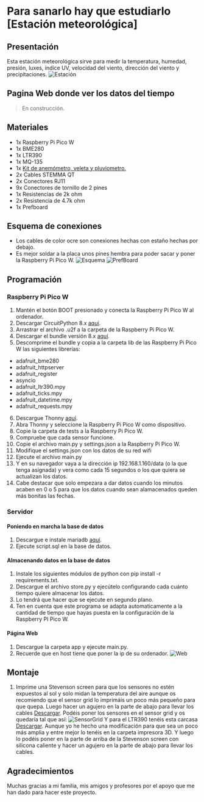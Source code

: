 # Para sanarlo hay que estudiarlo [Estación meteorológica]
## Presentación
Esta estación meteorológica sirve para medir la temperatura, humedad, presión, luxes, índice UV, velocidad del viento, dirección del viento y precipitaciones.
![Estación](./Imagenes/Estacion.jpeg)
## Pagina Web donde ver los datos del tiempo
> En construcción.
## Materiales
- 1x Raspberry Pi Pico W
- 1x BME280
- 1x LTR390
- 1x MQ-135
- 1x [Kit de anemómetro, veleta y pluviometro.](https://www.argentdata.com/catalog/product_info.php?products_id=145)
- 2x Cables STEMMA QT
- 2x Conectores RJ11
- 9x Conectores de tornillo de 2 pines
- 1x Resistencias de 2k ohm
- 2x Resistencia de 4.7k ohm
- 1x Prefboard
## Esquema de conexiones
- Los cables de color ocre son conexiones hechas con estaño hechas por debajo.
- Es mejor soldar a la placa unos pines hembra para poder sacar y poner la Raspberry Pi Pico W.
![Esquema](./Esquemas/DisenoFinal.png)
![PrefBoard](./Imagenes/PrefBoard.png)
## Programación
### Raspberry Pi Pico W
1. Mantén el botón BOOT presionado y conecta la Raspberry Pi Pico W al ordenador.
2. Descargar CircuitPython 8.x [aquí](https://circuitpython.org/board/raspberry_pi_pico_w/).
3. Arrastrar el archivo .u2f a la carpeta de la Raspberry Pi Pico W.
4. Descargar el bundle versión 8.x [aquí](https://circuitpython.org/libraries).
5. Descomprime el bundle y copia a la carpeta lib de las Raspberry Pi Pico W las siguientes librerías:
- adafruit_bme280
- adafruit_httpserver
- adafruit_register
- asyncio
- adafruit_ltr390.mpy
- adafruit_ticks.mpy
- adafruit_datetime.mpy
- adafruit_requests.mpy
6. Descargue Thonny [aquí](https://thonny.org/).
7. Abra Thonny y seleccione la Raspberry Pi Pico W como dispositivo.
8. Copie la carpeta de tests a la Raspberry Pi Pico W.
9. Compruebe que cada sensor funcione.
10. Copie el archivo main.py y settings.json a la Raspberry Pi Pico W.
11. Modifique el settings.json con los datos de su red wifi
12. Ejecute el archivo main.py
13. Y en su navegador vaya a la dirección ip 192.168.1.160/data (o la que tenga asignada) y vera como cada 15 segundos o los que quiera se actualizan los datos.
14. Cabe destacar que solo empezara a dar datos cuando los minutos acaben en 0 o 5 para que los datos cuando sean alamacenados queden más bonitas las fechas.
### Servidor
#### Poniendo en marcha la base de datos
1. Descargue e instale mariadb [aquí](https://mariadb.org/download/).
2. Ejecute script.sql en la base de datos.
#### Almacenando datos en la base de datos
1. Instale los siguientes módulos de python con pip install -r requirements.txt.
2. Descargue el archivo store.py y ejecútelo configurando cada cuánto tiempo quiere almacenar los datos.
3. Lo tendrá que hacer que se ejecute en segundo plano.
4. Ten en cuenta que este programa se adapta automaticamente a la cantidad de tiempo que hayas puesta en la configuración de la Raspberry PI Pico W.
#### Página Web
1. Descargue la carpeta app y ejecute main.py.
2. Recuerde que en host tiene que poner la ip de su ordenador.
![Web](./Imagenes/Web.png)

## Montaje
1. Imprime una Stevenson screen para que los sensores no estén expuestos al sol y solo midan la temperatura del aire aunque os recomiendo que el sensor grid lo imprimáis un poco más pequeño para que quepa. Luego hacer un agujero en la parte de abajo para llevar los cables [Descargar](https://www.thingiverse.com/thing:1718334/files). Podéis poner los sensores en el sensor grid y os quedaría tal que así:
![SensorGrid](./Imagenes/SensorGrid.jpeg)
Y para el LTR390 tenéis esta carcasa [Descargar](https://www.thingiverse.com/thing:5388692). Aunque yo he hecho una modificación para que sea un poco más amplia y entre mejor lo tenéis en la carpeta impresora 3D. Y luego lo podéis poner en la parte de arriba de la Stevenson screen con silicona caliente y hacer un agujero en la parte de abajo para llevar los cables.
## Agradecimientos
Muchas gracias a mi familia, mis amigos y profesores por el apoyo que me han dado para hacer este proyecto. 